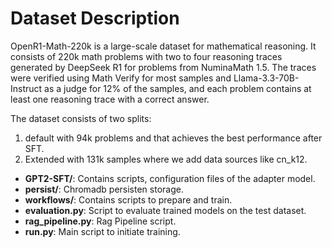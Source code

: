 
# Dataset Description

OpenR1-Math-220k is a large-scale dataset for mathematical reasoning. It consists of 220k math problems with two to four reasoning traces generated by DeepSeek R1 for problems from NuminaMath 1.5. The traces were verified using Math Verify for most samples and Llama-3.3-70B-Instruct as a judge for 12% of the samples, and each problem contains at least one reasoning trace with a correct answer.

The dataset consists of two splits:

1. default with 94k problems and that achieves the best performance after SFT.
2. Extended with 131k samples where we add data sources like cn_k12.

- **GPT2-SFT/**: Contains scripts, configuration files of the adapter model.  
- **persist/**: Chromadb persisten storage.  
- **workflows/**: Contains scripts to prepare and train.  
- **evaluation.py**: Script to evaluate trained models on the test dataset.  
- **rag_pipeline.py**: Rag Pipeline script.  
- **run.py**: Main script to initiate training.  
